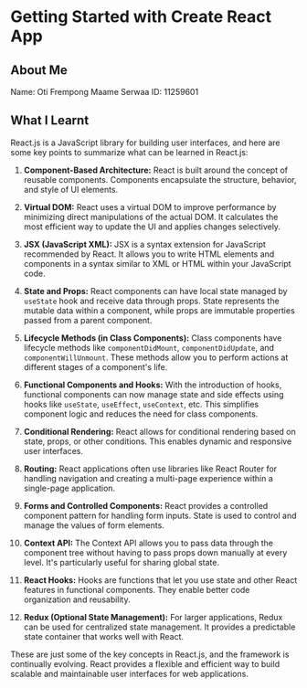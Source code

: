 # Getting Started with Create React App

## About Me
Name: Oti Frempong Maame Serwaa
ID: 11259601


## What I Learnt
React.js is a JavaScript library for building user interfaces, and here are some key points to summarize what can be learned in React.js:

1. **Component-Based Architecture:**
   React is built around the concept of reusable components. Components encapsulate the structure, behavior, and style of UI elements.

2. **Virtual DOM:**
   React uses a virtual DOM to improve performance by minimizing direct manipulations of the actual DOM. It calculates the most efficient way to update the UI and applies changes selectively.

3. **JSX (JavaScript XML):**
   JSX is a syntax extension for JavaScript recommended by React. It allows you to write HTML elements and components in a syntax similar to XML or HTML within your JavaScript code.

4. **State and Props:**
   React components can have local state managed by `useState` hook and receive data through props. State represents the mutable data within a component, while props are immutable properties passed from a parent component.

5. **Lifecycle Methods (in Class Components):**
   Class components have lifecycle methods like `componentDidMount`, `componentDidUpdate`, and `componentWillUnmount`. These methods allow you to perform actions at different stages of a component's life.

6. **Functional Components and Hooks:**
   With the introduction of hooks, functional components can now manage state and side effects using hooks like `useState`, `useEffect`, `useContext`, etc. This simplifies component logic and reduces the need for class components.

7. **Conditional Rendering:**
   React allows for conditional rendering based on state, props, or other conditions. This enables dynamic and responsive user interfaces.

8. **Routing:**
   React applications often use libraries like React Router for handling navigation and creating a multi-page experience within a single-page application.

9. **Forms and Controlled Components:**
   React provides a controlled component pattern for handling form inputs. State is used to control and manage the values of form elements.

10. **Context API:**
    The Context API allows you to pass data through the component tree without having to pass props down manually at every level. It's particularly useful for sharing global state.

11. **React Hooks:**
    Hooks are functions that let you use state and other React features in functional components. They enable better code organization and reusability.

12. **Redux (Optional State Management):**
    For larger applications, Redux can be used for centralized state management. It provides a predictable state container that works well with React.

These are just some of the key concepts in React.js, and the framework is continually evolving. React provides a flexible and efficient way to build scalable and maintainable user interfaces for web applications.